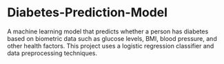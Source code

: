 # Diabetes-Prediction-Model
A machine learning model that predicts whether a person has diabetes based on biometric data such as glucose levels, BMI, blood pressure, and other health factors. This project uses a logistic regression classifier and data preprocessing techniques.
